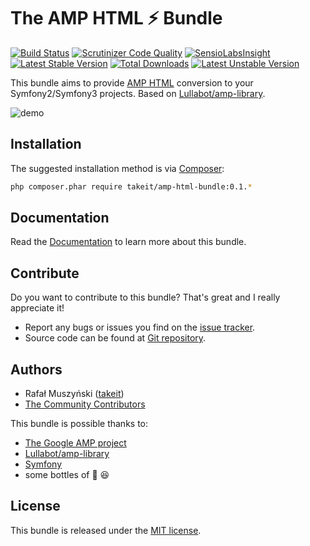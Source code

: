 The AMP HTML ⚡ Bundle
======================
[![Build Status](https://travis-ci.org/takeit/AmpHtmlBundle.svg?branch=master)](https://travis-ci.org/takeit/AmpHtmlBundle)
[![Scrutinizer Code Quality](https://scrutinizer-ci.com/g/takeit/AmpHtmlBundle/badges/quality-score.png?b=master)](https://scrutinizer-ci.com/g/takeit/AmpHtmlBundle/?branch=master)
[![SensioLabsInsight](https://insight.sensiolabs.com/projects/bb62274d-62c3-43b3-9326-d421079ba583/mini.png)](https://insight.sensiolabs.com/projects/bb62274d-62c3-43b3-9326-d421079ba583)
[![Latest Stable Version](https://poser.pugx.org/takeit/amp-html-bundle/v/stable)](https://packagist.org/packages/takeit/amp-html-bundle) [![Total Downloads](https://poser.pugx.org/takeit/amp-html-bundle/downloads)](https://packagist.org/packages/takeit/amp-html-bundle) [![Latest Unstable Version](https://poser.pugx.org/takeit/amp-html-bundle/v/unstable)](https://packagist.org/packages/takeit/amp-html-bundle)

This bundle aims to provide [AMP HTML](https://www.ampproject.org) conversion to your Symfony2/Symfony3 projects. Based on [Lullabot/amp-library](https://github.com/Lullabot/amp-library).

![demo](http://i.imgur.com/yd37c3m.gif)

Installation
------------

The suggested installation method is via [Composer](https://getcomposer.org/):

```bash
php composer.phar require takeit/amp-html-bundle:0.1.*
```

Documentation
-------------

Read the [Documentation] to learn more about this bundle.

Contribute
----------

Do you want to contribute to this bundle? That's great and I really appreciate it!

* Report any bugs or issues you find on the [issue tracker].
* Source code can be found at [Git repository].

Authors
-------

* Rafał Muszyński ([takeit])
* [The Community Contributors]

This bundle is possible thanks to:

* [The Google AMP project](https://www.ampproject.org)
* [Lullabot/amp-library](https://github.com/Lullabot/amp-library)
* [Symfony](http://symfony.com/)
* some bottles of :beer: :laughing:

License
-------

This bundle is released under the [MIT license].

[takeit]: https://github.com/takeit
[The Community Contributors]: https://github.com/takeit/AmpHtmlBundle/graphs/contributors
[issue tracker]: https://github.com/takeit/AmpHtmlBundle/issues/issues
[Git repository]: https://github.com/takeit/AmpHtmlBundle
[MIT license]: LICENSE
[Documentation]: Resources/doc/index.md
